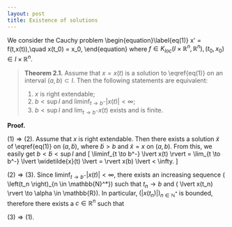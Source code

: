 ```yaml
---
layout: post
title: Existence of solutions
---
```

We consider the Cauchy problem
\begin{equation}\label{eq(1)}
x' = f(t,x(t)),\quad x(t_0) = x_0,
\end{equation}
where $f \in K_{loc}(I\times \mathbb{R}^n,\mathbb{R}^n), (t_0,x_0) \in I \times \mathbb{R}^n$.



> **Theorem 2.1.** Assume that $x = x(t)$ is a solution to \eqref{eq(1)} on an interval $(a,b) \subset I$. Then the following statements are equivalent:
> 1. $x$ is right extendable;
> 2. $b < \sup I$ and $\liminf_{t \to b^-} \lvert x(t) \rvert < \infty$;
> 3. $b < \sup I$ and $\lim_{t \to b^-} x(t)$ exists and is finite.

**Proof.**

$(1) \Rightarrow (2).$ Assume that $x$ is right extendable. Then there exists a solution $\widetilde{x}$ of \eqref{eq(1)} on $(a,\widetilde{b})$, where $\widetilde{b} > b$ and $\widetilde{x} = x$ on $(a,b)$. From this, we easily get $b < \widetilde{b} < \sup I$ and
\[ \liminf_{t \to b^-} \lvert x(t) \rvert = \lim_{t \to b^-} \lvert \widetilde{x}(t) \lvert = \rvert x(b) \lvert < \infty. \]

$(2) \Rightarrow (3).$ Since $\liminf_{t \to b^-} \rvert x(t) \lvert < \infty$, there exists an increasing sequence \( \left(t_n \right)_{n \in \mathbb{N}^*}\)  such that $t_n \to b$ and \( \lvert x(t_n) \rvert \to \alpha \in \mathbb{R}\). In particular, $(\rvert x(t_n)\lvert)_{n \in \mathbb{N}^*}$ is bounded, therefore there exists a $c \in \mathbb{R}^n$ such that 

$(3) \Rightarrow (1).$
